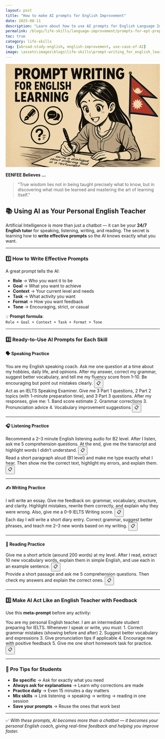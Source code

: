 ```yaml
---
layout: post
title: "How to make AI prompts for English Improvement"
date: 2025-08-11
description: "Learn about how to use AI prompts for English Language Improvement"
permalink: /blogs/life-skills/language-improvement/prompts-for-ept-preparation/
toc: true
category: life-skills
tag: [abroad-study-english, english-improvement, use-case-of-AI]
image: \assets\images\blogs\life-skills\prompt-writing_for_english_learning.png
---
```


<p align="center">
  <img src="\assets\images\blogs\life-skills\prompt-writing_for_english_learning.png" alt="Prompt for english with AI" style="max-width:100%;">
</p>

**EENFEE Believes ...**

> "True wisdom lies not in being taught precisely what to know, but in discovering what must be learned and mastering the art of learning itself."



## 📚 Using AI as Your Personal English Teacher

Artificial Intelligence is more than just a chatbot — it can be your **24/7 English tutor** for speaking, listening, writing, and reading. The secret is learning how to **write effective prompts** so the AI knows exactly what you want.

---

### 1️⃣ How to Write Effective Prompts

A great prompt tells the AI:
- **Role** → Who you want it to be  
- **Goal** → What you want to achieve  
- **Context** → Your current level and needs  
- **Task** → What activity you want  
- **Format** → How you want feedback  
- **Tone** → Encouraging, strict, or casual

💡 **Prompt formula**:  
`Role + Goal + Context + Task + Format + Tone`

---

### 2️⃣ Ready-to-Use AI Prompts for Each Skill

#### 🗣 Speaking Practice

<div class="prompt-box">
  <span id="prompt-text">
  You are my English speaking coach. Ask me one question at a time about my hobbies, daily life, and opinions. After my answer, correct my grammar, suggest better vocabulary, and tell me my fluency score from 1–10. Be encouraging but point out mistakes clearly.
  </span>
  <button class="copy-btn" data-copy-target="#prompt-text">📋</button>
</div>

<div class="prompt-box">
  <span id="prompt-text">
  Act as an IELTS Speaking Examiner. Give me 3 Part 1 questions, 2 Part 2 topics (with 1-minute preparation time), and 3 Part 3 questions. After my responses, give me:
1. Band score estimate
2. Grammar corrections
3. Pronunciation advice
4. Vocabulary improvement suggestions
   </span>
  <button class="copy-btn" data-copy-target="#prompt-text">📋</button>
</div>

---

#### 🎧 Listening Practice

<div class="prompt-box">
  <span id="prompt-text">
  Recommend a 2–3 minute English listening audio for B2 level. After I listen, ask me 5 comprehension questions. At the end, give me the transcript and highlight words I didn’t understand.
  </span>
  <button class="copy-btn" data-copy-target="#prompt-text">📋</button>
</div>

<div class="prompt-box">
  <span id="prompt-text">
  Read a short paragraph aloud (B1 level) and make me type exactly what I hear. Then show me the correct text, highlight my errors, and explain them.
  </span>
  <button class="copy-btn" data-copy-target="#prompt-text">📋</button>
</div>

---

#### ✍ Writing Practice

<div class="prompt-box">
  <span id="prompt-text">
  I will write an essay. Give me feedback on: grammar, vocabulary, structure, and clarity. Highlight mistakes, rewrite them correctly, and explain why they were wrong. Also, give me a 0–9 IELTS Writing score.
  </span>
  <button class="copy-btn" data-copy-target="#prompt-text">📋</button>
</div>

<div class="prompt-box">
  <span id="prompt-text">
  Each day I will write a short diary entry. Correct grammar, suggest better phrases, and teach me 2–3 new words based on my writing.
  </span>
  <button class="copy-btn" data-copy-target="#prompt-text">📋</button>
</div>

---

#### 📖 Reading Practice

<div class="prompt-box">
  <span id="prompt-text">
  Give me a short article (around 200 words) at my level. After I read, extract 10 new vocabulary words, explain them in simple English, and use each in an example sentence.
  </span>
  <button class="copy-btn" data-copy-target="#prompt-text">📋</button>
</div>

<div class="prompt-box">
  <span id="prompt-text">
  Provide a short passage and ask me 5 comprehension questions. Then check my answers and explain the correct ones.
  </span>
  <button class="copy-btn" data-copy-target="#prompt-text">📋</button>
</div>

---

### 3️⃣ Make AI Act Like an English Teacher with Feedback

Use this **meta-prompt** before any activity:

<div class="prompt-box">
  <span id="prompt-text">
You are my personal English teacher. I am an intermediate student preparing for IELTS. Whenever I speak or write, you must:
1. Correct grammar mistakes (showing before and after)
2. Suggest better vocabulary and expressions
3. Give pronunciation tips if applicable
4. Encourage me with positive feedback
5. Give me one short homework task for practice.
   </span>
  <button class="copy-btn" data-copy-target="#prompt-text">📋</button>
</div>

---

### 🔹 Pro Tips for Students
- **Be specific** → Ask for exactly what you need  
- **Always ask for explanations** → Learn why corrections are made  
- **Practice daily** → Even 15 minutes a day matters  
- **Mix skills** → Link listening → speaking → writing → reading in one session  
- **Save your prompts** → Reuse the ones that work best

---

✅ *With these prompts, AI becomes more than a chatbot — it becomes your personal English coach, giving real-time feedback and helping you improve faster.*

